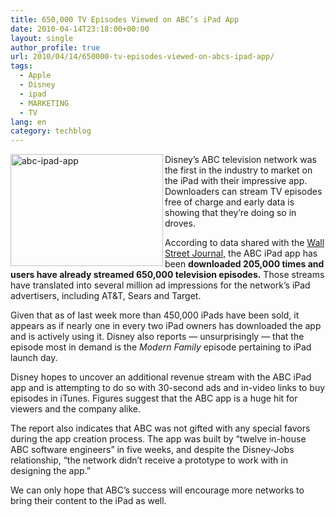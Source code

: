 ```yaml
---
title: 650,000 TV Episodes Viewed on ABC’s iPad App
date: 2010-04-14T23:18:00+00:00
layout: single
author_profile: true
url: 2010/04/14/650000-tv-episodes-viewed-on-abcs-ipad-app/
tags:
  - Apple
  - Disney
  - ipad
  - MARKETING
  - TV
lang: en
category: techblog
---
```

[<img title="abc-ipad-app" border="0" alt="abc-ipad-app" align="left" src="http://lh4.ggpht.com/_vaUVXcmC3OI/S8ZGLhTjd-I/AAAAAAAAB9g/HiglodUf-Nk/abc-ipad-app_thumb%5B1%5D.jpg?imgmax=800" width="244" height="179" />](http://lh4.ggpht.com/_vaUVXcmC3OI/S8ZGJkmTy0I/AAAAAAAAB9c/FR1mlCFYlSU/s1600-h/abc-ipad-app%5B3%5D.jpg) Disney’s ABC television network was the first in the industry to market on the iPad with their impressive app. Downloaders can stream TV episodes free of charge and early data is showing that they’re doing so in droves. 

According to data shared with the [Wall Street Journal](http://blogs.wsj.com/digits/2010/04/13/abc-sees-success-in-ipad-app/), the ABC iPad app has been **downloaded 205,000 times and users have already streamed 650,000 television episodes.** Those streams have translated into several million ad impressions for the network’s iPad advertisers, including AT&T, Sears and Target. 

Given that as of last week more than 450,000 iPads have been sold, it appears as if nearly one in every two iPad owners has downloaded the app and is actively using it. Disney also reports — unsurprisingly — that the episode most in demand is the _Modern Family_ episode pertaining to iPad launch day. 

Disney hopes to uncover an additional revenue stream with the ABC iPad app and is attempting to do so with 30-second ads and in-video links to buy episodes in iTunes. Figures suggest that the ABC app is a huge hit for viewers and the company alike. 

The report also indicates that ABC was not gifted with any special favors during the app creation process. The app was built by “twelve in-house ABC software engineers” in five weeks, and despite the Disney-Jobs relationship, “the network didn’t receive a prototype to work with in designing the app.” 

We can only hope that ABC’s success will encourage more networks to bring their content to the iPad as well.